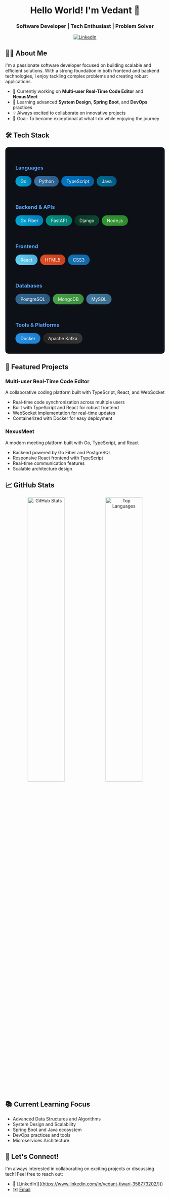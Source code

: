 <div align="center">

# Hello World! I'm Vedant 👋

### Software Developer | Tech Enthusiast | Problem Solver

[![LinkedIn](https://img.shields.io/badge/LinkedIn-0077B5?style=flat&logo=linkedin&logoColor=white)]([your-linkedin-url](https://www.linkedin.com/in/vedant-tiwari-358773202/))

</div>

## 👨‍💻 About Me

I'm a passionate software developer focused on building scalable and efficient solutions. With a strong foundation in both frontend and backend technologies, I enjoy tackling complex problems and creating robust applications.

- 🔭 Currently working on **Multi-user Real-Time Code Editor** and **NexusMeet**
- 🌱 Learning advanced **System Design**, **Spring Boot**, and **DevOps** practices
- 💡 Always excited to collaborate on innovative projects
- 🎯 Goal: To become exceptional at what I do while enjoying the journey

## 🛠️ Tech Stack

<div style="background-color: #0d1117; color: white; padding: 2rem; border-radius: 10px;">
    <div style="display: grid; grid-template-columns: repeat(auto-fit, minmax(250px, 1fr)); gap: 2rem;">
        <div>
            <h3 style="color: #58a6ff; margin-bottom: 1rem;">Languages</h3>
            <div style="display: flex; flex-wrap: wrap; gap: 0.5rem;">
                <span style="background: linear-gradient(45deg, #00ADD8, #0077B5); padding: 0.5rem 1rem; border-radius: 20px;">Go</span>
                <span style="background: linear-gradient(45deg, #3776AB, #2B5B84); padding: 0.5rem 1rem; border-radius: 20px;">Python</span>
                <span style="background: linear-gradient(45deg, #007ACC, #005C99); padding: 0.5rem 1rem; border-radius: 20px;">TypeScript</span>
                <span style="background: linear-gradient(45deg, #007396, #00557F); padding: 0.5rem 1rem; border-radius: 20px;">Java</span>
            </div>
        </div>
 <div>
            <h3 style="color: #58a6ff; margin-bottom: 1rem;">Backend & APIs</h3>
            <div style="display: flex; flex-wrap: wrap; gap: 0.5rem;">
                <span style="background: linear-gradient(45deg, #00ADD8, #0077B5); padding: 0.5rem 1rem; border-radius: 20px;">Go Fiber</span>
                <span style="background: linear-gradient(45deg, #009688, #00796B); padding: 0.5rem 1rem; border-radius: 20px;">FastAPI</span>
                <span style="background: linear-gradient(45deg, #092E20, #0C4B33); padding: 0.5rem 1rem; border-radius: 20px;">Django</span>
                <span style="background: linear-gradient(45deg, #339933, #2D862D); padding: 0.5rem 1rem; border-radius: 20px;">Node.js</span>
            </div>
        </div>
 <div>
            <h3 style="color: #58a6ff; margin-bottom: 1rem;">Frontend</h3>
            <div style="display: flex; flex-wrap: wrap; gap: 0.5rem;">
                <span style="background: linear-gradient(45deg, #61DAFB, #4FA8D3); padding: 0.5rem 1rem; border-radius: 20px;">React</span>
                <span style="background: linear-gradient(45deg, #E34F26, #C43E1C); padding: 0.5rem 1rem; border-radius: 20px;">HTML5</span>
                <span style="background: linear-gradient(45deg, #1572B6, #1163A3); padding: 0.5rem 1rem; border-radius: 20px;">CSS3</span>
            </div>
        </div>
<div>
           <h3 style="color: #58a6ff; margin-bottom: 1rem;">Databases</h3>
            <div style="display: flex; flex-wrap: wrap; gap: 0.5rem;">
                <span style="background: linear-gradient(45deg, #336791, #2A567A); padding: 0.5rem 1rem; border-radius: 20px;">PostgreSQL</span>
                <span style="background: linear-gradient(45deg, #47A248, #3D8B3D); padding: 0.5rem 1rem; border-radius: 20px;">MongoDB</span>
                <span style="background: linear-gradient(45deg, #4479A1, #386C8A); padding: 0.5rem 1rem; border-radius: 20px;">MySQL</span>
            </div>
        </div>
<div>
  <h3 style="color: #58a6ff; margin-bottom: 1rem;">Tools & Platforms</h3>
            <div style="display: flex; flex-wrap: wrap; gap: 0.5rem;">
                <span style="background: linear-gradient(45deg, #2496ED, #1C7AC6); padding: 0.5rem 1rem; border-radius: 20px;">Docker</span>
                <span style="background: linear-gradient(45deg, #231F20, #3B3B3B); padding: 0.5rem 1rem; border-radius: 20px;">Apache Kafka</span>
            </div>
        </div>
    </div>
</div>

## 🚀 Featured Projects

### Multi-user Real-Time Code Editor
A collaborative coding platform built with TypeScript, React, and WebSocket
- Real-time code synchronization across multiple users
- Built with TypeScript and React for robust frontend
- WebSocket implementation for real-time updates
- Containerized with Docker for easy deployment

### NexusMeet
A modern meeting platform built with Go, TypeScript, and React
- Backend powered by Go Fiber and PostgreSQL
- Responsive React frontend with TypeScript
- Real-time communication features
- Scalable architecture design

## 📈 GitHub Stats

<div align="center">
  <img src="https://github-readme-stats.vercel.app/api?username=vedant-colab&show_icons=true&theme=radical" alt="GitHub Stats" width="48%">
  <img src="https://github-readme-stats.vercel.app/api/top-langs/?username=vedant-colab&layout=compact&theme=radical" alt="Top Languages" width="48%">
</div>

## 📚 Current Learning Focus

- Advanced Data Structures and Algorithms
- System Design and Scalability
- Spring Boot and Java ecosystem
- DevOps practices and tools
- Microservices Architecture

## 🤝 Let's Connect!

I'm always interested in collaborating on exciting projects or discussing tech! Feel free to reach out:

- 💼 [LinkedIn][((https://www.linkedin.com/in/vedant-tiwari-358773202/]))
- ✉️ [Email](mailto:vedanttiwari641@gmail.com)

